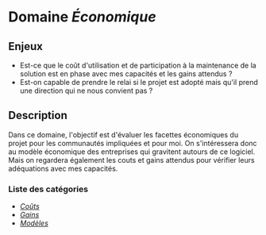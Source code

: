 # Domaine *Économique*

## Enjeux

- Est-ce que le coût d'utilisation et de participation à la maintenance de la solution est en phase avec mes capacités et les gains attendus ?
- Est-on capable de prendre le relai si le projet est adopté mais qu'il prend une direction qui ne nous convient pas ?

## Description

Dans ce domaine, l'objectif est d'évaluer les facettes économiques du projet pour les communautés impliquées et pour moi. On s'intéressera donc au modèle économique des entreprises qui gravitent autours de ce logiciel. Mais on regardera également les couts et gains attendus pour vérifier leurs adéquations avec mes capacités. 

### Liste des catégories

- *[Coûts](./Costs)*
- *[Gains](./Gains)*
- *[Modèles](./Models)*